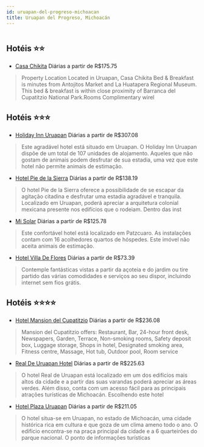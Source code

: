 ```yaml
---
id: uruapan-del-progreso-michoacan
title: Uruapan del Progreso, Michoacán
---
```


<center><img src="https://photos.hotelbeds.com/giata/32/320997/320997a_hb_a_001.jpg" alt="" /></center>


## Hotéis ⭐️⭐️

-    [Casa Chikita](https://www.hurb.com/aud/https://www.hurb.com/hoteis/uruapan-del-progreso/casa-chikita-JNP-JP951154?cmp=18055) Diárias a partir de R$175.75
   > Property Location Located in Uruapan, Casa Chikita Bed &amp; Breakfast is minutes from Antojitos Market and La Huatapera Regional Museum. This bed &amp; breakfast is within close proximity of Barranca del Cupatitzio National Park.Rooms Complimentary wirel

## Hotéis ⭐️⭐️⭐️

-    [Holiday Inn Uruapan](https://www.hurb.com/aud/https://www.hurb.com/hoteis/uruapan-del-progreso/holiday-inn-uruapan-JNP-JP088899?cmp=18055) Diárias a partir de R$307.08
   > Este agradável hotel está situado em Uruapan. O Holiday Inn Uruapan dispõe de um total de 107 unidades de alojamento. Aqueles que não gostam de animais podem desfrutar de sua estadia, uma vez que este hotel não permite animais de estimação. 
-    [Hotel Pie de la Sierra](https://www.hurb.com/aud/https://www.hurb.com/hoteis/uruapan-del-progreso/hotel-pie-de-la-sierra-JNP-JP194898?cmp=18055) Diárias a partir de R$138.19
   > O hotel Pie de la Sierra oferece a possibilidade de se escapar da agitação citadina e desfrutar uma estadia agradável e tranquila. Localizado em Uruapan, poderá apreciar a arquitetura colonial mexicana presente nos edifícios que o rodeiam. Dentro das inst
-    [Mi Solar](https://www.hurb.com/aud/https://www.hurb.com/hoteis/uruapan-del-progreso/mi-solar-JNP-JP260703?cmp=18055) Diárias a partir de R$125.78
   > Este confortável hotel está localizado em Patzcuaro. As instalações contam com 16 acolhedores quartos de hóspedes. Este imóvel não aceita animais de estimação. 
-    [Hotel Villa De Flores](https://www.hurb.com/aud/https://www.hurb.com/hoteis/uruapan-del-progreso/hotel-villa-de-flores-JNP-JP468214?cmp=18055) Diárias a partir de R$73.39
   > Contemple fantásticas vistas a partir da açoteia e do jardim ou tire partido das várias comodidades e serviços ao seu dispor, incluindo internet sem fios grátis.

## Hotéis ⭐️⭐️⭐️⭐️

-    [Hotel Mansion del Cupatitzio](https://www.hurb.com/aud/https://www.hurb.com/hoteis/uruapan-del-progreso/hotel-mansion-del-cupatitzio-JNP-JP194783?cmp=18055) Diárias a partir de R$236.08
   > Mansion del Cupatitzio offers: Restaurant, Bar, 24-hour front desk, Newspapers, Garden, Terrace, Non-smoking rooms, Safety deposit box, Luggage storage, Shops in hotel, Designated smoking area, Fitness centre, Massage, Hot tub, Outdoor  pool, Room service
-    [Real De Uruapan Hotel](https://www.hurb.com/aud/https://www.hurb.com/hoteis/uruapan-del-progreso/real-de-uruapan-hotel-JNP-JP206243?cmp=18055) Diárias a partir de R$225.63
   > O hotel Real de Uruapan está localizado em um dos edifícios mais altos da cidade e a partir das suas varandas poderá apreciar as áreas verdes. Além disso, conta com um acesso fácil para as principais atrações turísticas de Michoacán. Escolhendo este hotel
-    [Hotel Plaza Uruapan](https://www.hurb.com/aud/https://www.hurb.com/hoteis/uruapan-del-progreso/hotel-plaza-uruapan-JNP-JP825847?cmp=18055) Diárias a partir de R$211.05
   > O hotel situa-se em Uruapan, no estado de Michoacán, uma cidade histórica rica em cultura e que goza de um clima ameno todo o ano. O edifício encontra-se na praça principal da cidade e a 6 quarteirões do parque nacional. O ponto de informações turísticas 
